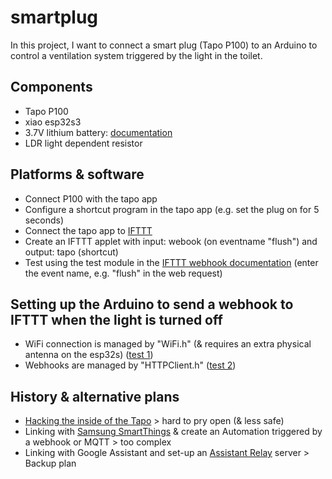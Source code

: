 # smartplug
In this project, I want to connect a smart plug (Tapo P100) to an Arduino to control a ventilation system triggered by the light in the toilet.
## Components
- Tapo P100
- xiao esp32s3
- 3.7V lithium battery: [documentation](https://wiki.seeedstudio.com/xiao_esp32s3_getting_started/)
- LDR light dependent resistor 
## Platforms & software
- Connect P100 with the tapo app
- Configure a shortcut program in the tapo app (e.g. set the plug on for 5 seconds)
- Connect the tapo app to [IFTTT](ifttt.com)
- Create an IFTTT applet with input: webook (on eventname "flush") and output: tapo (shortcut)
- Test using the test module in the [IFTTT webhook documentation](https://ifttt.com/maker_webhooks) (enter the event name, e.g. "flush" in the web request)

## Setting up the Arduino to send a webhook to IFTTT when the light is turned off
- WiFi connection is managed by "WiFi.h" (& requires an extra physical antenna on the esp32s) ([test 1](tests/1_WiFi/1_WiFi.ino))
- Webhooks are managed by "HTTPClient.h" ([test 2](tests/2_WiFi_Webhook/2_WiFi_Webhook.ino))
   
## History & alternative plans
- [Hacking the inside of the Tapo](https://www.youtube.com/watch?v=99iAK1JeAeo) > hard to pry open (& less safe)
- Linking with [Samsung SmartThings](https://smartthings.developer.samsung.com/) & create an Automation triggered by a webhook or MQTT > too complex
- Linking with Google Assistant and set-up an [Assistant Relay](https://greghesp.github.io/assistant-relay/docs/introduction) server > Backup plan
